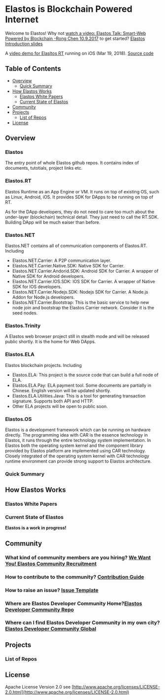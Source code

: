 # Elastos is Blockchain Powered Internet


Welcome to Elastos! Why not [watch a video: Elastos Talk: Smart-Web Powered by Blockchain -Rong Chen 10.9.2017](https://youtu.be/2aOWfV-CZhs) to get started? 
[Elastos Introduction slides](https://www.slideshare.net/RongChen34/elastos-intro)

A [video demo for Elasltos RT](https://youtu.be/skewtq-kUQY) running on iOS (Mar 19, 2018). [Source code]( https://github.com/elastos/Elastos.RT/tree/master/Sources/Elastos/LibCore/tests/HelloCarDemo)


## Table of Contents

- [Overview](#overview)
  - [Quick Summary](#quick-summary)
- [How Elastos Works](#how-elastos-works)
  - [Elastos White Papers](#elastos-papers)
  - [Current State of Elastos](#current-states-of-elastos)
- [Community](#project-and-community)
- [Projects](#project-links)
  - [List of Repos](#list-of-repos)
- [License](#license)

## Overview

### Elastos
The entry point of whole Elastos github repos. 
It contains index of documents, tutotials, project links etc.

### Elastos.RT
Elastos Runtime as an App Engine or VM. It runs on top of existing OS, such as Linux, Android, iOS. It provides SDK for DApps to be running on top of RT.

As for the DApp developers, they do not need to care too much about the under-layer (blockchain) technical detail. They just need to call the RT.SDK. Building DApp will be much eaiser than before.

### Elastos.NET
Elastos.NET contains all of communication components of Elastos.RT. Including 
- Elastos.NET.Carrier: A P2P communication layer. 
- Elastos.NET.Carrier.Native.SDK: Native SDK for Carrier. 
- Elastos.NET.Carrier.Andorid.SDK: Android SDK for Carrier. A wrapper of Native SDK for Android developers.
- Elastos.NET.Carrier.IOS.SDK: IOS SDK for Carrier. A wrapper of Native SDK for IOS developers.
- Elastos.NET.Carrier.Nodejs.SDK: Nodejs SDK for Carrier. A Node.js Addon for Node.js developers.
- Elastos.NET.Carrier.Bootstrap: This is the basic service to help new node join and bootstrap the Elastos Carrier network. Consider it is the seed nodes.

### Elastos.Trinity
A Elastos web browser project still in stealth mode and will be released public shortly. It is the home for Web DApps.

### Elastos.ELA
Elastos blockchain projects. Including
- Elastos.ELA: This project is the source code that can build a full node of ELA.
- Elastos.ELA.Pay: ELA payment tool. Some documents are partially in Chinese. English version will be updated shortly.
- Elastos.ELA.Utilities.Java: This is a tool for generating transaction signature. Supports both API and HTTP.
- Other ELA projects will be open to public soon.

### Elastos.OS
Elastos is a development framework which can be running on hardware directly.
The programming idea with CAR is the essence technology in Elastos, it runs through the entire technology system implementation. In Elastos both the operating system kernel and the component library provided by Elastos platform are implemented using CAR technology. Closely integrated of the operating system kernel with CAR technology runtime environment can provide strong support to Elastos architecture.


### Quick Summary

## How Elastos Works

### Elastos White Papers

### Current State of Elastos

**Elastos is a work in progress!**

## Community
### What kind of community members are you hiring? [We Want You! Elastos Community Recruitment](https://medium.com/elastos/we-want-you-elastos-community-recruitment-da0e97694f63)
### How to contribute to the community? [Contribution Guide](./CONTRIBUTING.md)
### How to raise an issue? [Issue Template](./ISSUE_TEMPKLATE.md)
### Where are Elastos Developer Community Home?[Elastos Developer Community Repo](https://github.com/elastos/Elastos.Community)
### Where can I find Elastos Developer Community in my own city? [Elastos Developer Community Global](https://github.com/elastos/Elastos.Community.Global)

## Projects

### List of Repos

## License

Apache License Version 2.0 see [http://www.apache.org/licenses/LICENSE-2.0.html](http://www.apache.org/licenses/LICENSE-2.0.html)
